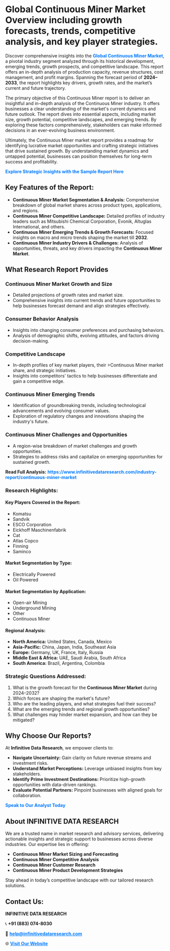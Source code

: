 <h1>Global Continuous Miner Market Overview including growth forecasts, trends, competitive analysis, and key player strategies.</h1>
<p>
Discover comprehensive insights into the 
<a href="https://www.infinitivedataresearch.com/industry-report/continuous-miner-market" rel="dofollow" style="color: #007BFF; text-decoration: none;"><strong>Global Continuous Miner Market</strong></a>, a pivotal industry segment analyzed through its historical development, emerging trends, growth prospects, and competitive landscape. This report offers an in-depth analysis of production capacity, revenue structures, cost management, and profit margins. Spanning the forecast period of <strong>2024–2033</strong>, the report highlights key drivers, growth rates, and the market’s current and future trajectory.
</p>
<p>
The primary objective of this Continuous Miner report is to deliver an insightful and in-depth analysis of the Continuous Miner industry. It offers businesses a clear understanding of the market's current dynamics and future outlook. The report dives into essential aspects, including market size, growth potential, competitive landscapes, and emerging trends. By exploring these factors comprehensively, stakeholders can make informed decisions in an ever-evolving business environment.
</p>
<p>
Ultimately, the Continuous Miner market report provides a roadmap for identifying lucrative market opportunities and crafting strategic initiatives that drive sustained growth. By understanding market dynamics and untapped potential, businesses can position themselves for long-term success and profitability.
</p>
<p>
<a href="https://www.infinitivedataresearch.com/request-sample/reportId=112677" style="color: #007BFF; text-decoration: none;"><strong>Explore Strategic Insights with the Sample Report Here</strong></a>
</p>

<h2>Key Features of the Report:</h2>
<ul>
<li><strong>Continuous Miner Market Segmentation & Analysis:</strong> Comprehensive breakdown of global market shares across product types, applications, and regions.</li>
<li><strong>Continuous Miner Competitive Landscape:</strong> Detailed profiles of industry leaders such as Mitsubishi Chemical Corporation, Evonik, Altuglas International, and others.</li>
<li><strong>Continuous Miner Emerging Trends & Growth Forecasts:</strong> Focused insights on macro and micro trends shaping the market till <strong>2032</strong>.</li>
<li><strong>Continuous Miner Industry Drivers & Challenges:</strong> Analysis of opportunities, threats, and key drivers impacting the <strong>Continuous Miner Market</strong>.</li>
</ul>

<h2>What Research Report Provides</h2>
<h3>Continuous Miner Market Growth and Size</h3>
<ul>
<li>Detailed projections of growth rates and market size.</li>
<li>Comprehensive insights into current trends and future opportunities to help businesses forecast demand and align strategies effectively.</li>
</ul>

<h3>Consumer Behavior Analysis</h3>
<ul>
<li>Insights into changing consumer preferences and purchasing behaviors.</li>
<li>Analysis of demographic shifts, evolving attitudes, and factors driving decision-making.</li>
</ul>

<h3>Competitive Landscape</h3>
<ul>
<li>In-depth profiles of key market players, their >Continuous Miner market share, and strategic initiatives.</li>
<li>Insights into competitors' tactics to help businesses differentiate and gain a competitive edge.</li>
</ul>

<h3>Continuous Miner Emerging Trends</h3>
<ul>
<li>Identification of groundbreaking trends, including technological advancements and evolving consumer values.</li>
<li>Exploration of regulatory changes and innovations shaping the industry's future.</li>
</ul>

<h3>Continuous Miner Challenges and Opportunities</h3>
<ul>
<li>A region-wise breakdown of market challenges and growth opportunities.</li>
<li>Strategies to address risks and capitalize on emerging opportunities for sustained growth.</li>
</ul>
<p><strong>Read Full Analysis:</strong> <a href="https://www.infinitivedataresearch.com/industry-report/continuous-miner-market" rel="dofollow" style="color: #007BFF; text-decoration: none;"><strong>https://www.infinitivedataresearch.com/industry-report/continuous-miner-market</strong></a></p>
<h3>Research Highlights:</h3>
<h4>Key Players Covered in the Report:</h4>
<ul><li>Komatsu</li><li>Sandvik</li><li>ESCO Corporation</li><li>Eickhoff Maschinenfabrik</li><li>Cat</li><li>Atlas Copco</li><li>Finning</li><li>Saminco</li></ul>
<h4>Market Segmentation by Type:</h4>
<ul><li>Electrically Powered</li><li>Oil Powered</li></ul>
<h4>Market Segmentation by Application:</h4>
<ul><li>Open-air Mining</li><li>Underground Mining</li><li>Other</li><li>Continuous Miner</li></ul>

<h4>Regional Analysis:</h4>
<ul>
<li><strong>North America:</strong> United States, Canada, Mexico</li>
<li><strong>Asia-Pacific:</strong> China, Japan, India, Southeast Asia</li>
<li><strong>Europe:</strong> Germany, UK, France, Italy, Russia</li>
<li><strong>Middle East & Africa:</strong> UAE, Saudi Arabia, South Africa</li>
<li><strong>South America:</strong> Brazil, Argentina, Colombia</li>
</ul>

<h3>Strategic Questions Addressed:</h3>
<ol>
<li>What is the growth forecast for the <strong>Continuous Miner Market</strong> during 2024–2032?</li>
<li>Which forces are shaping the market's future?</li>
<li>Who are the leading players, and what strategies fuel their success?</li>
<li>What are the emerging trends and regional growth opportunities?</li>
<li>What challenges may hinder market expansion, and how can they be mitigated?</li>
</ol>

<h2>Why Choose Our Reports?</h2>
<p>At <strong>Infinitive Data Research</strong>, we empower clients to:</p>
<ul>
<li><strong>Navigate Uncertainty:</strong> Gain clarity on future revenue streams and investment risks.</li>
<li><strong>Understand Market Perceptions:</strong> Leverage unbiased insights from key stakeholders.</li>
<li><strong>Identify Prime Investment Destinations:</strong> Prioritize high-growth opportunities with data-driven rankings.</li>
<li><strong>Evaluate Potential Partners:</strong> Pinpoint businesses with aligned goals for collaboration.</li>
</ul>
<p><a href="https://www.infinitivedataresearch.com/industry-report/continuous-miner-market" rel="dofollow" style="color: #007BFF; text-decoration: none;"><strong>Speak to Our Analyst Today</strong></a></p>

<h2>About INFINITIVE DATA RESEARCH</h2>
<p>We are a trusted name in market research and advisory services, delivering actionable insights and strategic support to businesses across diverse industries. Our expertise lies in offering:</p>
<ul>
<li><strong>Continuous Miner Market Sizing and Forecasting</strong></li>
<li><strong>Continuous Miner Competitive Analysis</strong></li>
<li><strong>Continuous Miner Customer Research</strong></li>
<li><strong>Continuous Miner Product Development Strategies</strong></li>
</ul>
<p>Stay ahead in today’s competitive landscape with our tailored research solutions.</p>

<h2>Contact Us:</h2>
<p><strong>INFINITIVE DATA RESEARCH</strong></p>
<p>📞 <strong>+91 (883) 074-8030</strong></p>
<p>📧 <strong><a href="mailto:help@infinitivedataresearch.com" style="color: #007BFF;">help@infinitivedataresearch.com</a></strong></p>
<p>🌐 <strong><a href="https://www.infinitivedataresearch.com" rel="dofollow" style="color: #007BFF;">Visit Our Website</a></strong></p>